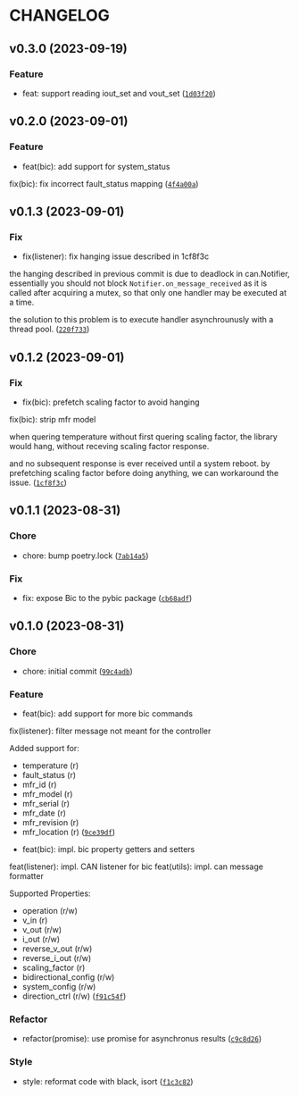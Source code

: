 # CHANGELOG



## v0.3.0 (2023-09-19)

### Feature

* feat: support reading iout_set and vout_set ([`1d03f20`](https://github.com/frankurcrazy/pybic/commit/1d03f206214ac2c524353735c65600ab917ea5cd))


## v0.2.0 (2023-09-01)

### Feature

* feat(bic): add support for system_status

fix(bic): fix incorrect fault_status mapping ([`4f4a00a`](https://github.com/frankurcrazy/pybic/commit/4f4a00a4163f17af8e7fe210e14960ab1d255d90))


## v0.1.3 (2023-09-01)

### Fix

* fix(listener): fix hanging issue described in 1cf8f3c

the hanging described in previous commit is due to deadlock in
can.Notifier, essentially you should not block
`Notifier.on_message_received` as it is called after acquiring a mutex,
so that only one handler may be executed at a time.

the solution to this problem is to execute handler asynchrounusly
with a thread pool. ([`220f733`](https://github.com/frankurcrazy/pybic/commit/220f733b2473980567bd6b2dcf53e0acc9a8a3da))


## v0.1.2 (2023-09-01)

### Fix

* fix(bic): prefetch scaling factor to avoid hanging

fix(bic): strip mfr model

when quering temperature without first quering scaling factor,
the library would hang, without receving scaling factor response.

and no subsequent response is ever received until a system reboot.
by prefetching scaling factor before doing anything, we can workaround
the issue. ([`1cf8f3c`](https://github.com/frankurcrazy/pybic/commit/1cf8f3c1413117d50a20ac5a02d7a77a01602c8e))


## v0.1.1 (2023-08-31)

### Chore

* chore: bump poetry.lock ([`7ab14a5`](https://github.com/frankurcrazy/pybic/commit/7ab14a5b9099328404206c440a41481e089989ee))

### Fix

* fix: expose Bic to the pybic package ([`cb68adf`](https://github.com/frankurcrazy/pybic/commit/cb68adf69d4204c16486b5aa789813e544174bf8))


## v0.1.0 (2023-08-31)

### Chore

* chore: initial commit ([`99c4adb`](https://github.com/frankurcrazy/pybic/commit/99c4adbd6e697d2e8221af37ed1046d27da8afa2))

### Feature

* feat(bic): add support for more bic commands

fix(listener): filter message not meant for the controller

Added support for:
- temperature (r)
- fault_status (r)
- mfr_id (r)
- mfr_model (r)
- mfr_serial (r)
- mfr_date (r)
- mfr_revision (r)
- mfr_location (r) ([`9ce39df`](https://github.com/frankurcrazy/pybic/commit/9ce39dff0fa474f922c4b11eef1d380389d9a4c2))

* feat(bic): impl. bic property getters and setters

feat(listener): impl. CAN listener for bic
feat(utils): impl. can message formatter

Supported Properties:
- operation (r/w)
- v_in (r)
- v_out (r/w)
- i_out (r/w)
- reverse_v_out (r/w)
- reverse_i_out (r/w)
- scaling_factor (r)
- bidirectional_config (r/w)
- system_config (r/w)
- direction_ctrl (r/w) ([`f91c54f`](https://github.com/frankurcrazy/pybic/commit/f91c54f2b2f4b95e1b540d0c8856e390a68c90e4))

### Refactor

* refactor(promise): use promise for asynchronus results ([`c9c8d26`](https://github.com/frankurcrazy/pybic/commit/c9c8d2686dd4f09f1deb78751dac6545ee43b493))

### Style

* style: reformat code with black, isort ([`f1c3c82`](https://github.com/frankurcrazy/pybic/commit/f1c3c8249bbcb3c727b41cbaac09ad6207294682))
